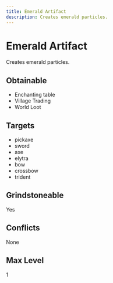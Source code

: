 ```yaml
---
title: Emerald Artifact
description: Creates emerald particles.
---
```

# Emerald Artifact
Creates emerald particles.
## Obtainable
- Enchanting table
- Village Trading
- World Loot
## Targets
- pickaxe
 - sword
 - axe
 - elytra
 - bow
 - crossbow
 - trident
## Grindstoneable
Yes
## Conflicts
None
## Max Level
1

